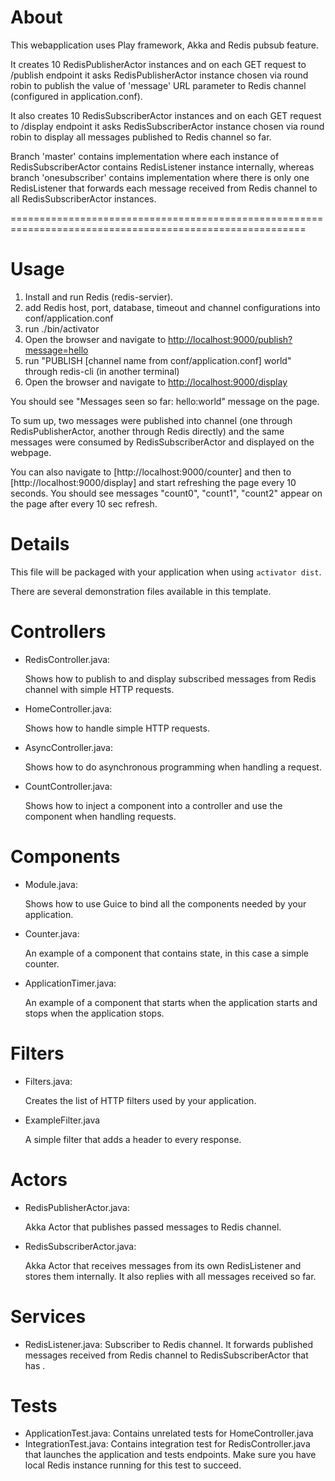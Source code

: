 About
=====

This webapplication uses Play framework, Akka and Redis pubsub feature.

It creates 10 RedisPublisherActor instances and on each GET request to /publish endpoint 
it asks RedisPublisherActor instance chosen via round robin to publish the value of 'message'
URL parameter to Redis channel (configured in application.conf).

It also creates 10 RedisSubscriberActor instances and on each GET request to /display 
endpoint it asks RedisSubscriberActor instance chosen via round robin to display all messages 
published to Redis channel so far.

Branch 'master' contains implementation where each instance of RedisSubscriberActor contains 
RedisListener instance internally, whereas branch 'onesubscriber' contains implementation where 
there is only one RedisListener that forwards each message received from Redis channel to all 
RedisSubscriberActor instances.

=========================================================================================================

Usage
=====

1. Install and run Redis (redis-servier).
2. add Redis host, port, database, timeout and channel configurations into conf/application.conf
3. run ./bin/activator
4. Open the browser and navigate to [http://localhost:9000/publish?message=hello](http://localhost:9000/publish?message=hello)
5. run "PUBLISH [channel name from conf/application.conf] world" through redis-cli (in another terminal)
6. Open the browser and navigate to [http://localhost:9000/display](http://localhost:9000/display)

You should see "Messages seen so far: hello:world" message on the page. 

To sum up, two messages were published into channel (one through RedisPublisherActor, another through Redis directly) 
and the same messages were consumed by RedisSubscriberActor and displayed on the webpage.

You can also navigate to [http://localhost:9000/counter] and then to [http://localhost:9000/display] and start refreshing 
the page every 10 seconds. You should see messages "count0", "count1", "count2" appear on the page after every 10 sec refresh.

Details
=======

This file will be packaged with your application when using `activator dist`.

There are several demonstration files available in this template.

Controllers
===========
- RedisController.java:

  Shows how to publish to and display subscribed messages from Redis channel with simple HTTP requests.

- HomeController.java:

  Shows how to handle simple HTTP requests.

- AsyncController.java:

  Shows how to do asynchronous programming when handling a request.

- CountController.java:

  Shows how to inject a component into a controller and use the component when
  handling requests.

Components
==========

- Module.java:

  Shows how to use Guice to bind all the components needed by your application.

- Counter.java:

  An example of a component that contains state, in this case a simple counter.

- ApplicationTimer.java:

  An example of a component that starts when the application starts and stops
  when the application stops.

Filters
=======

- Filters.java:

  Creates the list of HTTP filters used by your application.

- ExampleFilter.java

  A simple filter that adds a header to every response.
  
Actors
======

- RedisPublisherActor.java:

  Akka Actor that publishes passed messages to Redis channel.
  
- RedisSubscriberActor.java:

  Akka Actor that receives messages from its own RedisListener and stores them internally. 
  It also replies with all messages received so far. 
  
Services
========

- RedisListener.java:
  Subscriber to Redis channel. It forwards published messages received from Redis channel to RedisSubscriberActor that 
  has .
  
Tests
=====

- ApplicationTest.java:
  Contains unrelated tests for HomeController.java
- IntegrationTest.java:
  Contains integration test for RedisController.java that launches the application and tests endpoints. Make sure you have local Redis instance running for this test to succeed.
